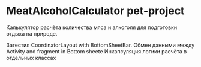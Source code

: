 # MeatAlcoholCalculator pet-project
Калькулятор расчёта количества мяса и алкоголя для подготовки отдыха на природе.

Затестил CoordinatorLayout with BottomSheetBar. 
 Обмен данными между Activity and fragment in Bottom sheete
Инкапсуляция логики расчёта в отдельных классах 
